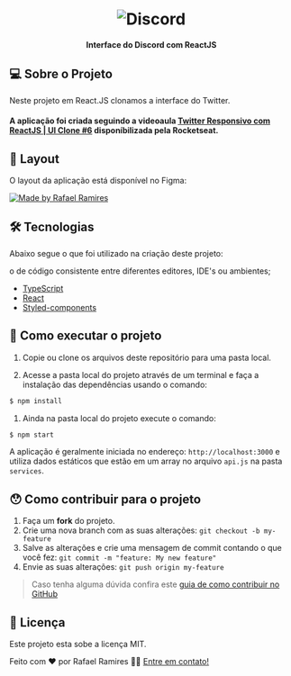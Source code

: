 <h1 align="center">
    <img alt="Discord" title="Interface do Discord com ReactJS" src="./assets/banner.png" />
</h1>

<h4 align="center"> 
	Interface do Discord com ReactJS
</h4>

<p align="center">
	
## 💻 Sobre o Projeto
Neste projeto em React.JS clonamos a interface do Twitter.

#### A aplicação foi criada seguindo a videoaula [Twitter Responsivo com ReactJS | UI Clone #6](https://www.youtube.com/watch?v=K-8z_4xvT3o) disponíbilizada pela Rocketseat.
  
## 🎨 Layout

O layout da aplicação está disponível no Figma:

<a href="https://www.figma.com/file/cjNh1bd93pbJBFOza25K7L/Rocketseat-Twitter-Clone?node-id=1%3A2">
  <img alt="Made by Rafael Ramires" src="https://img.shields.io/badge/Acessar%20Layout%20-Figma-%2304D361">
</a>

## 🛠 Tecnologias
Abaixo segue o que foi utilizado na criação deste projeto:

o de código consistente entre diferentes editores, IDE's ou ambientes;

- [TypeScript](https://www.typescriptlang.org/)
- [React](https://pt-br.reactjs.org/)
- [Styled-components](https://styled-components.com/)
</p>


## 🚀 Como executar o projeto

1. Copie ou clone os arquivos deste repositório para uma pasta local.

2. Acesse a pasta local do projeto através de um terminal e faça a instalação das dependências usando o comando:
```sh
$ npm install
```

1. Ainda na pasta local do projeto execute o comando:
```sh
$ npm start
```

A aplicação é geralmente iniciada no endereço: `http://localhost:3000` e utiliza dados estáticos que estão em um array no arquivo `api.js` na pasta `services`.


## 😯 Como contribuir para o projeto

1. Faça um **fork** do projeto.
2. Crie uma nova branch com as suas alterações: `git checkout -b my-feature`
3. Salve as alterações e crie uma mensagem de commit contando o que você fez: `git commit -m "feature: My new feature"`
4. Envie as suas alterações: `git push origin my-feature`
> Caso tenha alguma dúvida confira este [guia de como contribuir no GitHub](https://github.com/firstcontributions/first-contributions)


## 📝 Licença

Este projeto esta sobe a licença MIT.

Feito com ❤️ por Rafael Ramires 👋🏽 [Entre em contato!](https://www.linkedin.com/in/rafael-ramires-791aa378/)
